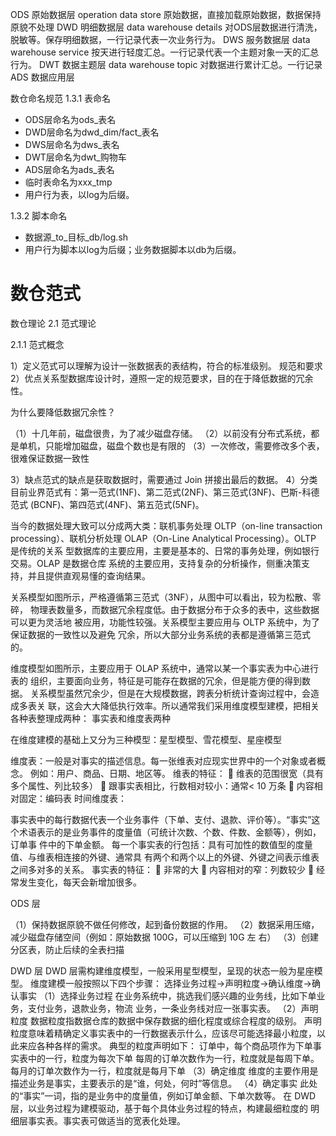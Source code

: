 ODS 原始数据层  operation data store   原始数据，直接加载原始数据，数据保持原貌不处理
DWD 明细数据层  data warehouse details  对ODS层数据进行清洗，脱敏等。保存明细数据，一行记录代表一次业务行为。
DWS 服务数据层  data warehouse service  按天进行轻度汇总。一行记录代表一个主题对象一天的汇总行为。
DWT 数据主题层  data warehouse topic  对数据进行累计汇总。一行记录
ADS 数据应用层


数仓命名规范 
1.3.1 表命名

- ODS层命名为ods_表名 
- DWD层命名为dwd_dim/fact_表名 
- DWS层命名为dws_表名
- DWT层命名为dwt_购物车 
- ADS层命名为ads_表名 
- 临时表命名为xxx_tmp 
- 用户行为表，以log为后缀。

1.3.2 脚本命名 

- 数据源_to_目标_db/log.sh 
- 用户行为脚本以log为后缀；业务数据脚本以db为后缀。

# 数仓范式

数仓理论 
2.1 范式理论

2.1.1 范式概念

1）定义范式可以理解为设计一张数据表的表结构，符合的标准级别。 规范和要求 
2）优点关系型数据库设计时，遵照一定的规范要求，目的在于降低数据的冗余性。 

为什么要降低数据冗余性？ 

（1）十几年前，磁盘很贵，为了减少磁盘存储。 
（2）以前没有分布式系统，都是单机，只能增加磁盘，磁盘个数也是有限的 
（3）一次修改，需要修改多个表，很难保证数据一致性 

3）缺点范式的缺点是获取数据时，需要通过 Join 拼接出最后的数据。 
4）分类目前业界范式有：第一范式(1NF)、第二范式(2NF)、第三范式(3NF)、巴斯-科德范式 (BCNF)、第四范式(4NF)、第五范式(5NF)。


当今的数据处理大致可以分成两大类：联机事务处理 OLTP（on-line transaction processing）、联机分析处理 OLAP（On-Line Analytical Processing）。OLTP 是传统的关系 型数据库的主要应用，主要是基本的、日常的事务处理，例如银行交易。OLAP 是数据仓库 系统的主要应用，支持复杂的分析操作，侧重决策支持，并且提供直观易懂的查询结果。

关系模型如图所示，严格遵循第三范式（3NF），从图中可以看出，较为松散、零碎， 物理表数量多，而数据冗余程度低。由于数据分布于众多的表中，这些数据可以更为灵活地 被应用，功能性较强。关系模型主要应用与 OLTP 系统中，为了保证数据的一致性以及避免 冗余，所以大部分业务系统的表都是遵循第三范式的。

维度模型如图所示，主要应用于 OLAP 系统中，通常以某一个事实表为中心进行表的 组织，主要面向业务，特征是可能存在数据的冗余，但是能方便的得到数据。 关系模型虽然冗余少，但是在大规模数据，跨表分析统计查询过程中，会造成多表关 联，这会大大降低执行效率。所以通常我们采用维度模型建模，把相关各种表整理成两种： 事实表和维度表两种

在维度建模的基础上又分为三种模型：星型模型、雪花模型、星座模型

维度表：一般是对事实的描述信息。每一张维表对应现实世界中的一个对象或者概念。 例如：用户、商品、日期、地区等。 维表的特征：  维表的范围很宽（具有多个属性、列比较多）  跟事实表相比，行数相对较小：通常< 10 万条  内容相对固定：编码表 时间维度表：

事实表中的每行数据代表一个业务事件（下单、支付、退款、评价等）。“事实”这 个术语表示的是业务事件的度量值（可统计次数、个数、件数、金额等），例如，订单事 件中的下单金额。 每一个事实表的行包括：具有可加性的数值型的度量值、与维表相连接的外键、通常具 有两个和两个以上的外键、外键之间表示维表之间多对多的关系。 事实表的特征：  非常的大  内容相对的窄：列数较少  经常发生变化，每天会新增加很多。


ODS 层 

（1）保持数据原貌不做任何修改，起到备份数据的作用。 
（2）数据采用压缩，减少磁盘存储空间（例如：原始数据 100G，可以压缩到 10G 左 右）
（3）创建分区表，防止后续的全表扫描


DWD 层 DWD 层需构建维度模型，一般采用星型模型，呈现的状态一般为星座模型。 维度建模一般按照以下四个步骤： 选择业务过程→声明粒度→确认维度→确认事实 （1）选择业务过程 在业务系统中，挑选我们感兴趣的业务线，比如下单业务，支付业务，退款业务，物流 业务，一条业务线对应一张事实表。 （2）声明粒度 数据粒度指数据仓库的数据中保存数据的细化程度或综合程度的级别。 声明粒度意味着精确定义事实表中的一行数据表示什么，应该尽可能选择最小粒度，以 此来应各种各样的需求。 典型的粒度声明如下： 订单中，每个商品项作为下单事实表中的一行，粒度为每次下单 每周的订单次数作为一行，粒度就是每周下单。 每月的订单次数作为一行，粒度就是每月下单 （3）确定维度 维度的主要作用是描述业务是事实，主要表示的是“谁，何处，何时”等信息。 （4）确定事实 此处的“事实”一词，指的是业务中的度量值，例如订单金额、下单次数等。 在 DWD 层，以业务过程为建模驱动，基于每个具体业务过程的特点，构建最细粒度的 明细层事实表。事实表可做适当的宽表化处理。






























